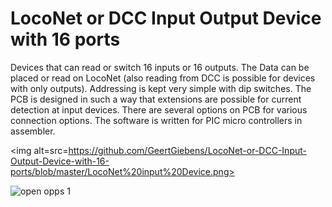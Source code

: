 # LocoNet or DCC Input Output Device with 16 ports

Devices that can read or switch 16 inputs or 16 outputs. The Data can be placed or read on LocoNet (also reading from DCC is possible for devices with only outputs). Addressing is kept very simple with dip switches. The PCB is designed in such a way that extensions are possible for current detection at input devices. There are several options on PCB for various connection options. The software is written for PIC micro controllers in assembler.

<img alt=src=https://github.com/GeertGiebens/LocoNet-or-DCC-Input-Output-Device-with-16-ports/blob/master/LocoNet%20input%20Device.png>

<img alt="open opps 1" src=https://github.com/GeertGiebens/LocoNet-or-DCC-Input-Output-Device-with-16-ports/blob/master/LocoNet%20(DCC)%20Output%20Device.png>

